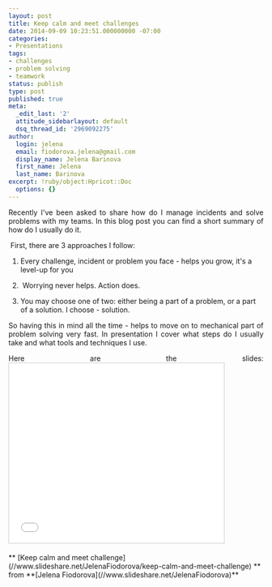 ```yaml
---
layout: post
title: Keep calm and meet challenges
date: 2014-09-09 10:23:51.000000000 -07:00
categories:
- Presentations
tags:
- challenges
- problem solving
- teamwork
status: publish
type: post
published: true
meta:
  _edit_last: '2'
  attitude_sidebarlayout: default
  dsq_thread_id: '2969092275'
author:
  login: jelena
  email: fiodorova.jelena@gmail.com
  display_name: Jelena Barinova
  first_name: Jelena
  last_name: Barinova
excerpt: !ruby/object:Hpricot::Doc
  options: {}
---
```

<p style="text-align: justify;">Recently I've been asked to share how do I 
manage incidents and solve problems with my teams. In this blog post you can 
find a short summary of how do I usually do it.</p> 
<p style="text-align: justify;"> First, there are 3 approaches I follow:</p> 

1. Every challenge, incident or problem you face - helps you grow, it's a 
level-up for you 

1.  Worrying never helps. Action does. 

1. You may choose one of two: either being a part of a problem, or a part of a 
solution. I choose - solution. 


<p style="text-align: justify;">So having this in mind all the time - helps to 
move on to mechanical part of problem solving very fast. In presentation I 
cover what steps do I usually take and what tools and techniques I use.</p> 
<p style="text-align: justify;">Here are the slides: 

<iframe style="border: 1px solid #CCC; border-width: 1px; margin-bottom: 5px; 
max-width: 100%;" src="//www.slideshare.net/slideshow/embed_code/38401264" 
width="425" height="355" frameborder="0" marginwidth="0" marginheight="0" 
scrolling="no" allowfullscreen="allowfullscreen"> </iframe></p> 
<div style="margin-bottom: 5px;">** [Keep calm and meet 
challenge](//www.slideshare.net/JelenaFiodorova/keep-calm-and-meet-challenge) 
** from **[Jelena Fiodorova](//www.slideshare.net/JelenaFiodorova)** 